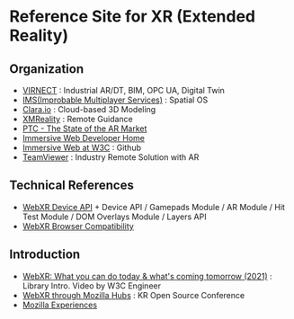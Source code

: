 # Reference Site for XR (Extended Reality)  

## Organization

- [VIRNECT](https://www.virnect.com) : Industrial AR/DT, BIM, OPC UA, Digital Twin   
- [IMS(Improbable Multiplayer Services)](https://ims.improbable.io/) : Spatial OS  
- [Clara.io](https://clara.io/) : Cloud-based 3D Modeling    
- [XMReality](https://xmreality.com/) : Remote Guidance    
- [PTC - The State of the AR Market](https://www.ptc.com/en/resources/augmented-reality/white-paper/state-of-industrial-ar?utm_campaign=Multiple_Renurture_Re-engagement_FY20Q1_EM+2_Multi+Asset_+(ko-kr)&utm_medium=email&utm_source=Eloqua&identifier=CPTCP000006578199&src=button&elqTrackId=f2b5fb895e444b2bb42c8653632f8df7&elq=f90a0970a120425694db1fcc26764e6c&elqaid=35453&elqat=1&elqCampaignId=23710)  
- [Immersive Web Developer Home](https://immersiveweb.dev/)
- [Immersive Web at W3C](https://github.com/immersive-web) : Github
- [TeamViewer](https://www.teamviewer.com/en/industry-solutions/) : Industry Remote Solution with AR

## Technical References  

- [WebXR Device API](https://immersive-web.github.io/webxr/) + Device API / Gamepads Module / AR Module / Hit Test Module / DOM Overlays Module / Layers API
- [WebXR Browser Compatibility](https://caniuse.com/?search=webxr)  

## Introduction 

- [WebXR: What you can do today & what's coming tomorrow (2021)](https://youtu.be/t-uk8InHte4) : Library Intro. Video by W3C Engineer  
- [WebXR through Mozilla Hubs](https://youtu.be/bUk87y2VgCk) : KR Open Source Conference
- [Mozilla Experiences](https://mixedreality.mozilla.org/hello-webxr/) 
